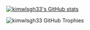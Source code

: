 [![kimwlsgh33's GitHub stats](https://github-readme-stats.vercel.app/api?username=kimwlsgh33)](https://github.com/kimwlsgh33/kimwlsgh33)

![kimwlsgh33 GitHub Trophies](https://server.dooboo.io/github-trophies/kimwlsgh33)

<!--
**kimwlsgh33/kimwlsgh33** is a ✨ _special_ ✨ repository because its `README.md` (this file) appears on your GitHub profile.

Here are some ideas to get you started:

- 🔭 I’m currently working on ...
- 🌱 I’m currently learning ...
- 👯 I’m looking to collaborate on ...
- 🤔 I’m looking for help with ...
- 💬 Ask me about ...
- 📫 How to reach me: ...
- 😄 Pronouns: ...
- ⚡ Fun fact: ...

[![Anurag's GitHub stats](https://github-readme-stats.vercel.app/api?username=kimwlsgh33)](https://github.com/anuraghazra/github-readme-stats)


[![Hits](https://hits.seeyoufarm.com/api/count/incr/badge.svg?
url=https%3A%2F%2Fgithub.com%2Fkimwlsgh33&count_bg=%231EBCDB&title_bg=%23555555&icon=verizon.svg&icon_color=%23E7E7E7&title=view_count&edge_flat=false)](https://hits.seeyoufarm.com)
-->
